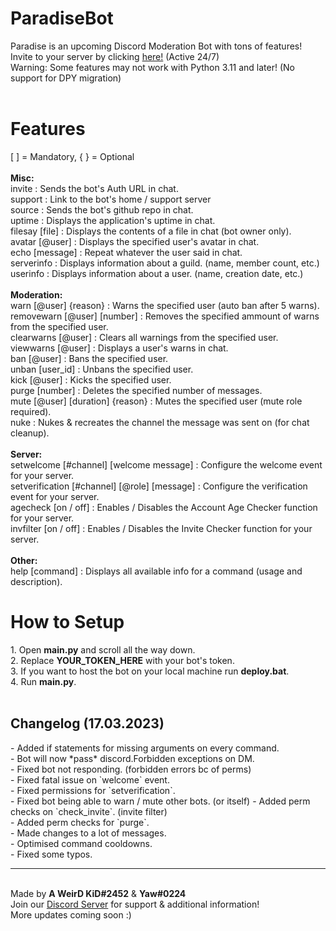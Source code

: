 # ParadiseBot
Paradise is an upcoming Discord Moderation Bot with tons of features!<br>
Invite to your server by clicking <a href="https://discord.com/oauth2/authorize?client_id=1050774601287860357&scope=bot+applications.commands&permissions=2199023255551">here!</a> (Active 24/7)<br>
Warning: Some features may not work with Python 3.11 and later! (No support for DPY migration)
<br><br>
<h1>Features</h1>
[ ] = Mandatory, { } = Optional<br>
<br>
<b>Misc:</b><br>
invite : Sends the bot's Auth URL in chat.<br>
support : Link to the bot's home / support server<br>
source : Sends the bot's github repo in chat.<br>
uptime : Displays the application's uptime in chat.<br>
filesay [file] : Displays the contents of a file in chat (bot owner only).<br>
avatar [@user] : Displays the specified user's avatar in chat.<br>
echo [message] : Repeat whatever the user said in chat.<br>
serverinfo : Displays information about a guild. (name, member count, etc.)<br>
userinfo : Displays information about a user. (name, creation date, etc.)<br>
<br>
<b>Moderation:</b><br>
warn [@user] {reason} : Warns the specified user (auto ban after 5 warns).<br>
removewarn [@user] [number] : Removes the specified ammount of warns from the specified user.<br>
clearwarns [@user] : Clears all warnings from the specified user.<br>
viewwarns [@user] : Displays a user's warns in chat.<br>
ban [@user] : Bans the specified user.<br>
unban [user_id] : Unbans the specified user.<br>
kick [@user] : Kicks the specified user.<br>
purge [number] : Deletes the specified number of messages.<br>
mute [@user] [duration] {reason} : Mutes the specified user (mute role required).<br>
nuke : Nukes & recreates the channel the message was sent on (for chat cleanup).<br>
<br>
<b>Server:</b><br>
setwelcome [#channel] [welcome message] : Configure the welcome event for your server.<br>
setverification [#channel] [@role] [message] : Configure the verification event for your server.<br>
agecheck [on / off] : Enables / Disables the Account Age Checker function for your server.<br>
invfilter [on / off] : Enables / Disables the Invite Checker function for your server.<br>
<br>
<b>Other:</b><br>
help [command] : Displays all available info for a command (usage and description).
<br>
<h1>How to Setup</h1>
1. Open <b>main.py</b> and scroll all the way down.<br>
2. Replace <b>YOUR_TOKEN_HERE</b> with your bot's token.<br>
3. If you want to host the bot on your local machine run <b>deploy.bat</b>.<br>
4. Run <b>main.py</b>.<br>
<br>
<h2>Changelog (17.03.2023)</h2>
- Added if statements for missing arguments on every command.<br>
- Bot will now *pass* discord.Forbidden exceptions on DM.<br>
- Fixed bot not responding. (forbidden errors bc of perms)<br>
- Fixed fatal issue on `welcome` event.<br>
- Fixed permissions for `setverification`.<br>
- Fixed bot being able to warn / mute other bots. (or itself)
- Added perm checks on `check_invite`. (invite filter)<br>
- Added perm checks for `purge`.<br>
- Made changes to a lot of messages.<br>
- Optimised command cooldowns.<br>
- Fixed some typos.<br>
<hr>
<br>
Made by <b>A WeirD KiD#2452</b> & <b>Yaw#0224</b><br>
Join our <a href="https://discord.gg/KYRGHm3Ccy">Discord Server</a> for support & additional information!<br>
More updates coming soon :)
